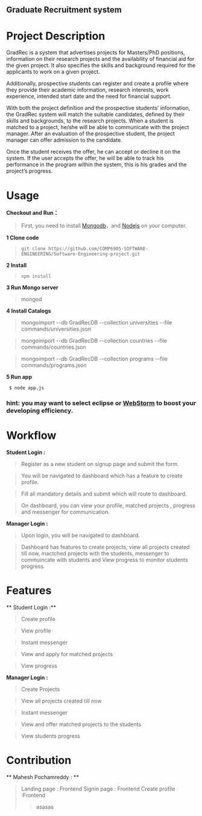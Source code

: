 Graduate Recruitment system
---

# Project Description
GradRec is a system that advertises projects for Masters/PhD positions, information on their research projects and the availability of financial aid for the given project. It also specifies the skills and background required for the applicants to work on a given project.

Additionally, prospective students can register and create a profile where they provide their academic information, research interests, work experience, intended start date and the need for financial support.

With both the project definition and the prospective students’ information, the GradRec system will match the suitable candidates, defined by their skills and backgrounds, to the research projects. When a student is matched to a project, he/she will be able to communicate with the project manager. After an evaluation of the prospective student, the project manager can offer admission to the candidate. 

Once the student receives the offer, he can accept or decline it on the system. If the user accepts the offer, he will be able to track his performance in the program within the system, this is his grades and the project’s progress.

#  Usage

 **Checkout and Run：**

   > First, you need to install [Mongodb](http://www.mongodb.org/)，and [Nodejs](http://nodejs.org/ "Nodejs") on your computer.

 **1 Clone code**

  >  `git clone https://github.com/COMP6905-SOFTWARE-ENGINEERING/Software-Engineering-project.git`


 **2 Install**

 >  `npm install`


**3 Run Mongo server**

 >   mongod

 **4 Install Catalogs**

>   mongoimport --db GradRecDB --collection universities --file commands/universities.json

>   mongoimport --db GradRecDB --collection countries --file commands/countries.json

>   mongoimport --db GradRecDB --collection programs --file commands/programs.json

 **5 Run app**

```
 $ node app.js
 ```


### hint: you may want to select eclipse or [WebStorm](https://www.jetbrains.com/webstorm/) to boost your developing efficiency.

#  Workflow 

 **Student Login :**

  >  Register as a new student on signup page and submit the form.
  
  >  You will be navigated to dashboard which has a feature to create profile.
  
  >  Fill all mandatory details and submit which will route to dashboard.
  
  >  On dashboard, you can view your profile,  matched projects ,  progress and messenger for communication.

 **Manager Login :**
  > Upon login, you will be navigated to dashboard.
  
  > Dashboard has features to create projects, view all projects created till now, mactched projects with the students, messenger to       commuincate with students and View progress to monitor students progress.
  
 #  Features 
  
  ** Student Login :**
    
   >  Create profile 
   
   >  View profile
   
   >  Instant messenger
   
   >  View and apply for matched projects
   
   >   View progress
   
   **Manager Login :**
      
   >  Create Projects 
   
   >  View all projects created till now
   
   >  Instant messenger
   
   >  View and offer matched projects to the students
   
   >   View students progress
   
 #  Contribution 
 ** Mahesh Pochamreddy : **
 
   >  Landing page : Frontend
   >  Signin page : Frontend
   >  Create profile  :Frontend
   >> asasas
   
